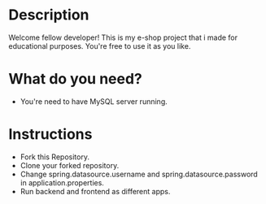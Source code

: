 
# Description
Welcome fellow developer! This is my e-shop project that i made for educational purposes. You're free to use it as you like.

# What do you need?
* You're need to have MySQL server running.

# Instructions
* Fork this Repository. 
* Clone your forked repository.
* Change spring.datasource.username and spring.datasource.password in application.properties.
* Run backend and frontend as different apps.
